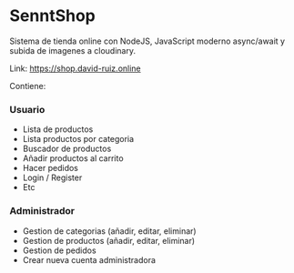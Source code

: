 # SenntShop
Sistema de tienda online con NodeJS, JavaScript moderno async/await y subida de imagenes a cloudinary.

Link: https://shop.david-ruiz.online

Contiene: 
### Usuario
* Lista de productos
* Lista productos por categoria
* Buscador de productos
* Añadir productos al carrito
* Hacer pedidos
* Login / Register
* Etc

### Administrador
* Gestion de categorias (añadir, editar, eliminar)
* Gestion de productos (añadir, editar, eliminar)
* Gestion de pedidos
* Crear nueva cuenta administradora